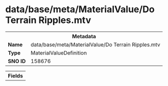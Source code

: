 <h1>data/base/meta/MaterialValue/Do Terrain Ripples.mtv</h1><table><tr><th colspan="100%">Metadata</th></tr><tr><td><b>Name</b></td><td>data/base/meta/MaterialValue/Do Terrain Ripples.mtv</td></tr><tr><td><b>Type</b></td><td>MaterialValueDefinition</td></tr><tr><td><b>SNO ID</b></td><td>158676</td></tr></table>

<table><tr><th colspan="100%">Fields</th></tr></table>

